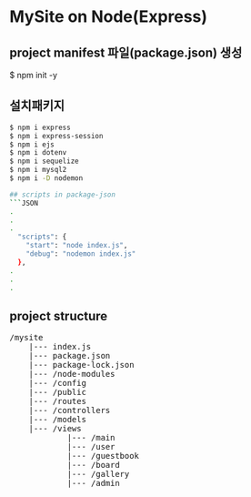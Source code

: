 # MySite on Node(Express)

## project manifest 파일(package.json) 생성
$ npm init -y

## 설치패키지
```bash
$ npm i express
$ npm i express-session
$ npm i ejs
$ npm i dotenv
$ npm i sequelize
$ npm i mysql2
$ npm i -D nodemon

## scripts in package-json
```JSON
.
.
.
  "scripts": {
    "start": "node index.js",
    "debug": "nodemon index.js"
  },
.
.
.
```

## project structure
<pre>
/mysite
    |--- index.js
    |--- package.json
    |--- package-lock.json
    |--- /node-modules
    |--- /config
    |--- /public
    |--- /routes
    |--- /controllers
    |--- /models
    |--- /views
            |--- /main
            |--- /user
            |--- /guestbook
            |--- /board
            |--- /gallery
            |--- /admin
</pre>